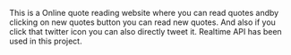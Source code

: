 This is a Online quote reading website where you can read quotes andby clicking on new quotes button you can read new quotes. And also if you click that twitter 
icon you can also directly tweet it. Realtime API has been used in this project.
